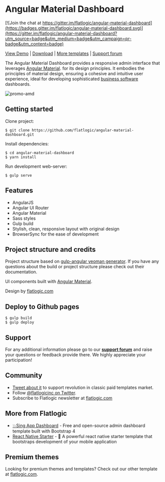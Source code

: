 # Angular Material Dashboard

[![Join the chat at https://gitter.im/flatlogic/angular-material-dashboard](https://badges.gitter.im/flatlogic/angular-material-dashboard.svg)](https://gitter.im/flatlogic/angular-material-dashboard?utm_source=badge&utm_medium=badge&utm_campaign=pr-badge&utm_content=badge)

[View Demo](https://flatlogic.com/admin-dashboards/angular-material-dashboard/demo) | [Download](https://github.com/flatlogic/angular-material-dashboard.git) | [More templates](https://flatlogic.com/templates) | [Support forum](https://flatlogic.com/forum)

The Angular Material Dashboard provides a responsive admin interface that leverages [Angular Material](https://github.com/angular/material). for its design principles. It embodies the principles of material design, ensuring a cohesive and intuitive user experience, ideal for developing sophisticated [business software](https://flatlogic.com/) dashboards.

![promo-amd](src/assets/images/promo-amd.png)

## Getting started

Clone project:

    $ git clone https://github.com/flatlogic/angular-material-dashboard.git

Install dependencies:

    $ cd angular-material-dashboard
    $ yarn install
    
Run development web-server:

    $ gulp serve

## Features

* AngularJS
* Angular UI Router
* Angular Material
* Sass styles
* Gulp build
* Stylish, clean, responsive layout with original design
* BrowserSync for the ease of development

## Project structure and credits

Project structure based on [gulp-angular yeoman generator](https://github.com/Swiip/generator-gulp-angular).
If you have any questions about the build or project structure please check out their documentation.

UI components built with [Angular Material](https://material.angularjs.org/).

Design by [flatlogic.com](http://flatlogic.com/)

## Deploy to Github pages  
  
    $ gulp build
    $ gulp deploy

## Support
For any additional information please go to our [**support forum**](https://flatlogic.com/forum) and raise your questions or feedback provide there. We highly appreciate your participation!

## Community
- [Tweet about it](https://twitter.com/intent/tweet?text=Angular%20Material%20Dashboard%20https://github.com/flatlogic/angular-material-dashboard%20via%20@flatlogicinc) to support revolution in classic paid templates market.
- Follow [@flatlogicinc on Twitter](https://twitter.com/flatlogicinc).
- Subscribe to Flatlogic newsletter at [flatlogic.com](http://flatlogic.com/)

## More from Flatlogic
- [💥Sing App Dashboard](https://github.com/flatlogic/sing-app) - Free and open-source admin dashboard template built with Bootstrap 4 
- [React Native Starter](https://github.com/flatlogic/react-native-starter) - 🚀 A powerful react native starter template that bootstraps development of your mobile application

## Premium themes
Looking for premium themes and templates? Check out our other template at [flatlogic.com](https://flatlogic.com/templates).
